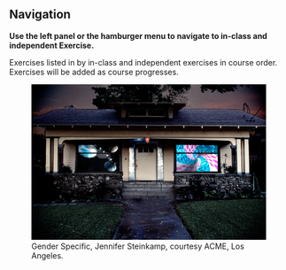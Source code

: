 ## Navigation

**Use the left panel or the hamburger menu to navigate to in-class and independent Exercise.**

Exercises listed in by in-class and independent exercises in course order. Exercises will be added as course progresses.

<figure> <img src = "/assets/images/02_maya_steinkamp_genspec_2.png"><figcaption>Gender Specific, Jennifer Steinkamp, courtesy ACME, Los Angeles. </figcaption></figure>